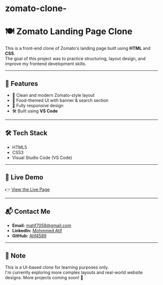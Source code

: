 # zomato-clone-
# 🍽️ Zomato Landing Page Clone

This is a front-end clone of Zomato's landing page built using **HTML** and **CSS**.  
The goal of this project was to practice structuring, layout design, and improve my frontend development skills.

---

## 📌 Features

- 🧾 Clean and modern Zomato-style layout  
- 🍔 Food-themed UI with banner & search section  
- 📱 Fully responsive design  
- 🛠️ Built using **VS Code**

---

## 🛠️ Tech Stack

- HTML5  
- CSS3  
- Visual Studio Code (VS Code)

---

## 🔗 Live Demo

👉 [View the Live Page](https://your-username.github.io/zomato-clone)

---

## 📬 Contact Me

- **Email:** matif7058@gmail.com  
- **LinkedIn:** [Mohmmed Atif](https://www.linkedin.com/in/mohmmed-atif-525390322)  
- **GitHub:** [Atif4589](https://github.com/Atif4589)

---

## 📢 Note

This is a UI-based clone for learning purposes only.  
I'm currently exploring more complex layouts and real-world website designs. More projects coming soon! 🚀
